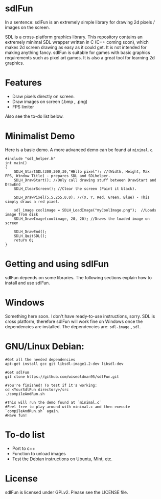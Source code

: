 sdlFun
======
In a sentence: sdlFun is an extremely simple library for drawing 2d pixels / images on the screen.

SDL is a cross-platform graphics library. This repository contains an extremely minimal SDL wrapper written in C (C++ coming soon), which makes 2d screen drawing as easy as it could get. It is not intended for making anything fancy. sdlFun is suitable for games with basic graphics requirements such as pixel art games. It is also a great tool for learning 2d graphics.

Features
======
* Draw pixels directly on screen.
* Draw images on screen (.bmp , .png) 
* FPS limiter

Also see the to-do list below.

Minimalist Demo
======
Here is a basic demo. A more advanced demo can be found at `minimal.c`.

```
#include "sdl_helper.h"
int main()
{
	SDLH_StartSDL(300,300,30,"HEllo pixel"); //(Width, Height, Max FPS, Window Title) - prepares SDL and SDLhelper.
	SDLH_DrawStart(); //Only call drawing stuff between DrawStart and DrawEnd
	SDLH_ClearScreen(); //Clear the screen (Paint it black).

	SDLH_DrawPixel(5,5,255,0,0); //(X, Y, Red, Green, Blue) - This simply draws a red pixel.

	sdl_image coolimage = SDLH_LoadImage("myCoolImage.png");  //Loads image from disk
	SDLH_DrawImage(coolimage, 20, 20); //Draws the loaded image on screen

	SDLH_DrawEnd();
	SDLH_QuitSDL();
	return 0;
}
```

Getting and using sdlFun
======
sdlFun depends on some libraries. The following sections explain how to install and use sdlFun.

Windows
======
Something here soon.
I don't have ready-to-use instructions, sorry. SDL is cross platform, therefore sdlFun will work fine on Windows once the dependencies are installed. The dependencies are: `sdl-image` , `sdl`.

GNU/Linux Debian:
======
```
#Get all the needed dependencies
apt-get install gcc git libsdl-image1.2-dev libsdl-dev

#Get sdlFun
git clone https://github.com/wiseoldman95/sdlFun.git 

#You're finished! To test if it's working:
cd <YourSdlFun directory>/src
./compileAndRun.sh

#This will run the demo found at `minimal.c`
#Feel free to play around with minimal.c and then execute `compileAndRun.sh` again.
#Have fun!
```

To-do list
======
* Port to c++
* Function to unload images
* Test the Debian instructions on Ubuntu, Mint, etc.

License
======
sdlFun is licensed under GPLv2. Please see the LICENSE file.


